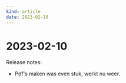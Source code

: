 ```yaml
---
kind: article
date: 2023-02-10
---
```


# 2023-02-10

Release notes:

* Pdf's maken was even stuk, werkt nu weer.
